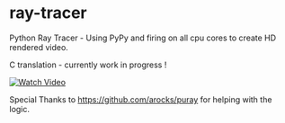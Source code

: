 # ray-tracer

Python Ray Tracer - Using PyPy and firing on all cpu cores to create HD rendered video.

C translation - currently work in progress !

[![Watch Video](https://i.imgur.com/Ma5RuwH.jpg)](https://youtu.be/B_RVcWMuhvg)


Special Thanks to https://github.com/arocks/puray for helping with the logic.

